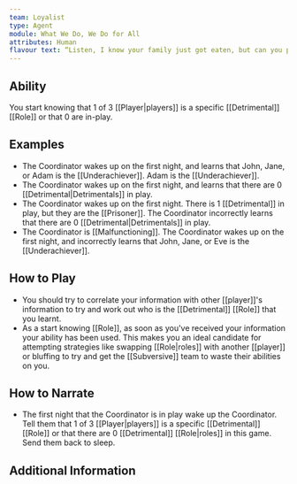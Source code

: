 ```yaml
---
team: Loyalist
type: Agent
module: What We Do, We Do for All
attributes: Human
flavour text: “Listen, I know your family just got eaten, but can you please explain why you’re underperforming in all key metrics?”
---
```

## Ability
You start knowing that 1 of 3 [[Player|players]] is a specific [[Detrimental]] [[Role]] or that 0 are in-play.

## Examples
- The Coordinator wakes up on the first night, and learns that John, Jane, or Adam is the [[Underachiever]]. Adam is the [[Underachiever]].
- The Coordinator wakes up on the first night, and learns that there are 0 [[Detrimental|Detrimentals]] in play.
- The Coordinator wakes up on the first night. There is 1 [[Detrimental]] in play, but they are the [[Prisoner]]. The Coordinator incorrectly learns that there are 0 [[Detrimental|Detrimentals]] in play.
- The Coordinator is [[Malfunctioning]]. The Coordinator wakes up on the first night, and incorrectly learns that John, Jane, or Eve is the [[Underachiever]].

## How to Play
- You should try to correlate your information with other [[player]]'s information to try and work out who is the [[Detrimental]] [[Role]] that you learnt.
- As a start knowing [[Role]], as soon as you've received your information your ability has been used. This makes you an ideal candidate for attempting strategies like swapping [[Role|roles]] with another [[player]] or bluffing to try and get the [[Subversive]] team to waste their abilities on you.

## How to Narrate
- The first night that the Coordinator is in play wake up the Coordinator. Tell them that 1 of 3 [[Player|players]] is a specific [[Detrimental]] [[Role]] or that there are 0 [[Detrimental]] [[Role|roles]] in this game. Send them back to sleep.

## Additional Information